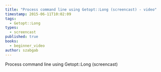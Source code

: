```yaml
---
title: "Process command line using Getopt::Long (screencast) - video"
timestamp: 2015-06-11T10:02:09
tags:
  - Getopt::Long
types:
  - screencast
published: true
books:
  - beginner_video
author: szabgab
---
```



Process command line using Getopt::Long (screencast)


<slidecast file="beginner-perl/process-command-line-using-getopt-long-run" youtube="tRCns-3GBY8" />
